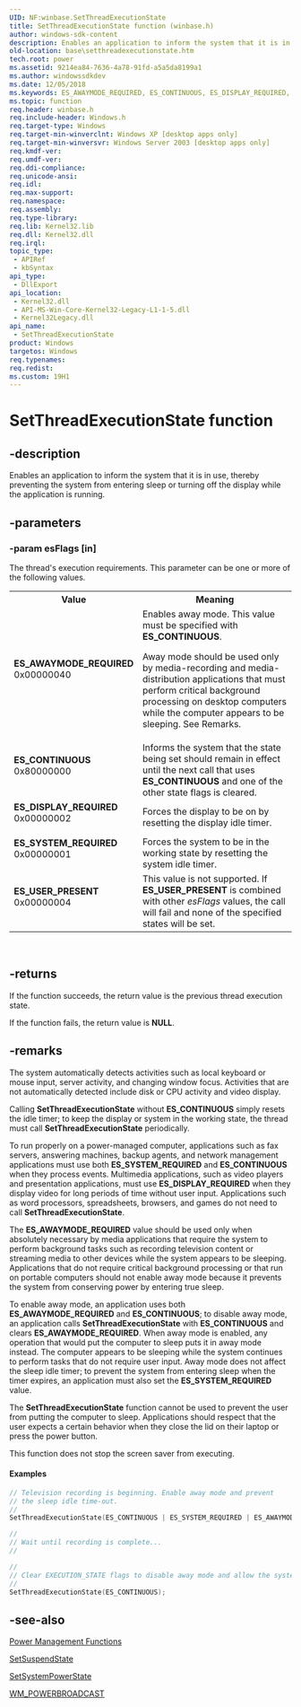```yaml
---
UID: NF:winbase.SetThreadExecutionState
title: SetThreadExecutionState function (winbase.h)
author: windows-sdk-content
description: Enables an application to inform the system that it is in use, thereby preventing the system from entering sleep or turning off the display while the application is running.
old-location: base\setthreadexecutionstate.htm
tech.root: power
ms.assetid: 9214ea84-7636-4a78-91fd-a5a5da8199a1
ms.author: windowssdkdev
ms.date: 12/05/2018
ms.keywords: ES_AWAYMODE_REQUIRED, ES_CONTINUOUS, ES_DISPLAY_REQUIRED, ES_SYSTEM_REQUIRED, ES_USER_PRESENT, SetThreadExecutionState, SetThreadExecutionState function, _win32_setthreadexecutionstate, base.setthreadexecutionstate, winbase/SetThreadExecutionState
ms.topic: function
req.header: winbase.h
req.include-header: Windows.h
req.target-type: Windows
req.target-min-winverclnt: Windows XP [desktop apps only]
req.target-min-winversvr: Windows Server 2003 [desktop apps only]
req.kmdf-ver: 
req.umdf-ver: 
req.ddi-compliance: 
req.unicode-ansi: 
req.idl: 
req.max-support: 
req.namespace: 
req.assembly: 
req.type-library: 
req.lib: Kernel32.lib
req.dll: Kernel32.dll
req.irql: 
topic_type:
 - APIRef
 - kbSyntax
api_type:
 - DllExport
api_location:
 - Kernel32.dll
 - API-MS-Win-Core-Kernel32-Legacy-L1-1-5.dll
 - Kernel32Legacy.dll
api_name:
 - SetThreadExecutionState
product: Windows
targetos: Windows
req.typenames: 
req.redist: 
ms.custom: 19H1
---
```


# SetThreadExecutionState function


## -description


Enables an application to inform the system that it is in use, thereby preventing the system from entering sleep or turning off the display while the application is running.


## -parameters




### -param esFlags [in]

The thread's execution requirements. This parameter can be one or more of the following values.

<table>
<tr>
<th>Value</th>
<th>Meaning</th>
</tr>
<tr>
<td width="40%"><a id="ES_AWAYMODE_REQUIRED"></a><a id="es_awaymode_required"></a><dl>
<dt><b>ES_AWAYMODE_REQUIRED</b></dt>
<dt>0x00000040</dt>
</dl>
</td>
<td width="60%">
Enables away mode. This value must be specified with <b>ES_CONTINUOUS</b>.

Away mode should be used only by media-recording and media-distribution applications that must perform critical background processing on desktop computers while the computer appears to be sleeping. See Remarks.

</td>
</tr>
<tr>
<td width="40%"><a id="ES_CONTINUOUS"></a><a id="es_continuous"></a><dl>
<dt><b>ES_CONTINUOUS</b></dt>
<dt>0x80000000</dt>
</dl>
</td>
<td width="60%">
Informs the system that the state being set should remain in effect until the next call that uses <b>ES_CONTINUOUS</b> and one of the other state flags is cleared.

</td>
</tr>
<tr>
<td width="40%"><a id="ES_DISPLAY_REQUIRED"></a><a id="es_display_required"></a><dl>
<dt><b>ES_DISPLAY_REQUIRED</b></dt>
<dt>0x00000002</dt>
</dl>
</td>
<td width="60%">
Forces the display to be on by resetting the display idle timer.

</td>
</tr>
<tr>
<td width="40%"><a id="ES_SYSTEM_REQUIRED"></a><a id="es_system_required"></a><dl>
<dt><b>ES_SYSTEM_REQUIRED</b></dt>
<dt>0x00000001</dt>
</dl>
</td>
<td width="60%">
Forces the system to be in the working state by resetting the system idle timer.

</td>
</tr>
<tr>
<td width="40%"><a id="ES_USER_PRESENT"></a><a id="es_user_present"></a><dl>
<dt><b>ES_USER_PRESENT</b></dt>
<dt>0x00000004</dt>
</dl>
</td>
<td width="60%">
This value is not supported. If <b>ES_USER_PRESENT</b> is combined with other <i>esFlags</i> values, the call will fail and  none of the specified states will be set.

</td>
</tr>
</table>
 


## -returns



If the function succeeds, the return value is the previous thread execution state.

If the function fails, the return value is <b>NULL</b>.




## -remarks



The system automatically detects activities such as local keyboard or mouse input, server activity, and changing window focus. Activities that are not automatically detected include disk or CPU activity and video display.

Calling 
<b>SetThreadExecutionState</b> without <b>ES_CONTINUOUS</b> simply resets the idle timer; to keep the display or system in the working state, the thread must call 
<b>SetThreadExecutionState</b> periodically.

To run properly on a power-managed computer, applications such as fax servers, answering machines, backup agents, and network management applications must use both <b>ES_SYSTEM_REQUIRED</b> and <b>ES_CONTINUOUS</b> when they process events. Multimedia applications, such as video players and presentation applications, must use <b>ES_DISPLAY_REQUIRED</b> when they display video for long periods of time without user input. Applications such as word processors, spreadsheets, browsers, and games do not need to call 
<b>SetThreadExecutionState</b>.

The <b>ES_AWAYMODE_REQUIRED</b> value should be used only when absolutely necessary by media applications that require the system to perform background tasks such as recording television content or streaming media to other devices while the system appears to be sleeping. Applications that do not require critical background processing or that run on portable computers should not enable away mode because it prevents the system from conserving power by entering true sleep. 

To enable away mode, an application uses both <b>ES_AWAYMODE_REQUIRED</b> and <b>ES_CONTINUOUS</b>; to disable away mode, an application calls <b>SetThreadExecutionState</b> with <b>ES_CONTINUOUS</b> and clears <b>ES_AWAYMODE_REQUIRED</b>. When away mode is enabled, any operation that would put the computer to sleep puts it in away mode instead. The computer appears to be sleeping while the system continues to perform tasks that do not require user input.  Away mode does not affect the sleep idle timer; to prevent the system from entering sleep when the timer expires, an application must also set the <b>ES_SYSTEM_REQUIRED</b> value. 

The 
<b>SetThreadExecutionState</b> function cannot be used to prevent the user from putting the computer to sleep. Applications should respect that the user expects a certain behavior when they close the lid on their laptop or press the power button.

This function does not  stop the screen saver from executing. 


#### Examples


```cpp
// Television recording is beginning. Enable away mode and prevent
// the sleep idle time-out.
//
SetThreadExecutionState(ES_CONTINUOUS | ES_SYSTEM_REQUIRED | ES_AWAYMODE_REQUIRED);

//
// Wait until recording is complete...
//

//
// Clear EXECUTION_STATE flags to disable away mode and allow the system to idle to sleep normally.
//
SetThreadExecutionState(ES_CONTINUOUS);

```





## -see-also




<a href="https://msdn.microsoft.com/eae96a9e-ced2-4e13-b250-33c5acbbae48">Power Management Functions</a>



<a href="https://msdn.microsoft.com/63cb6574-8c0d-4bcb-832c-7088447a5c04">SetSuspendState</a>



<a href="https://msdn.microsoft.com/58cf4e29-2a2e-499a-85ce-0034f4323cfe">SetSystemPowerState</a>



<a href="https://msdn.microsoft.com/46452909-ac0e-4c06-8542-0b94d00e6556">WM_POWERBROADCAST</a>
 

 

